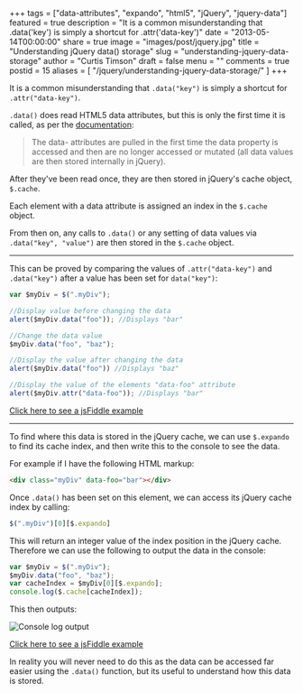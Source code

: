 +++
tags = ["data-attributes", "expando", "html5", "jQuery", "jquery-data"]
featured = true
description = "It is a common misunderstanding that .data('key') is simply a shortcut for .attr('data-key')"
date = "2013-05-14T00:00:00"
share = true
image = "images/post/jquery.jpg"
title = "Understanding jQuery data() storage"
slug = "understanding-jquery-data-storage"
author = "Curtis Timson"
draft = false
menu = ""
comments = true
postid = 15
aliases = [
    "/jquery/understanding-jquery-data-storage/"
]
+++

It is a common misunderstanding that `.data("key")` is simply a shortcut for `.attr("data-key")`.

`.data()` does read HTML5 data attributes, but this is only the first time it is called, as per the [documentation][1]:

> The data- attributes are pulled in the first time the data property is
> accessed and then are no longer accessed or mutated (all data values
> are then stored internally in jQuery).

After they've been read once, they are then stored in jQuery's cache object, `$.cache`.

Each element with a data attribute is assigned an index in the `$.cache` object.

From then on, any calls to `.data()` or any setting of data values via `.data("key", "value")` are then stored in the `$.cache` object.

----------

This can be proved by comparing the values of `.attr("data-key")` and `.data("key")` after a value has been set for `data("key")`:

```js
var $myDiv = $(".myDiv");

//Display value before changing the data
alert($myDiv.data("foo")); //Displays "bar"

//Change the data value
$myDiv.data("foo", "baz");

//Display the value after changing the data
alert($myDiv.data("foo")) //Displays "baz"

//Display the value of the elements "data-foo" attribute
alert($myDiv.attr("data-foo")); //Displays "bar"
```

[Click here to see a jsFiddle example][2]

----------

To find where this data is stored in the jQuery cache, we can use `$.expando` to find its cache index, and then write this to the console to see the data.

For example if I have the following HTML markup:

```html
<div class="myDiv" data-foo="bar"></div>
```

Once `.data()` has been set on this element, we can access its jQuery cache index by calling:

```js
$(".myDiv")[0][$.expando]
```

This will return an integer value of the index position in the jQuery cache. Therefore we can use the following to output the data in the console:

```js
var $myDiv = $(".myDiv");
$myDiv.data("foo", "baz");
var cacheIndex = $myDiv[0][$.expando];
console.log($.cache[cacheIndex]);
```

This then outputs:

![Console log output][3]

[Click here to see a jsFiddle example][4]

In reality you will never need to do this as the data can be accessed far easier using the `.data()` function, but its useful to understand how this data is stored.

[1]: http://api.jquery.com/data/#data-html5
[2]: http://jsfiddle.net/tCG8m/
[3]: https://i.stack.imgur.com/mlcZ7.jpg
[4]: http://jsfiddle.net/tCG8m/1/
